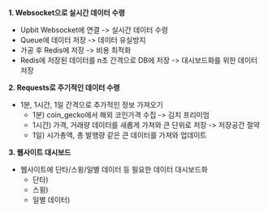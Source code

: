 **1. Websocket으로 실시간 데이터 수령**
  - Upbit Websocket에 연결 -> 실시간 데이터 수령
  - Queue에 데이터 저장 -> 데이터 유실방지
  - 가공 후 Redis에 저장 -> 비용 최적화
  - Redis에 저장된 데이터를 n초 간격으로 DB에 저장 -> 대시보드화를 위한 데이터 저장

**2. Requests로 주기적인 데이터 수령**
  - 1분, 1시간, 1일 간격으로 추가적인 정보 가져오기
    - 1분) coin_gecko에서 해외 코인가격 수집 -> 김치 프리미엄
    - 1시간) 가격, 거래량 데이터를 새롭게 가져와 큰 단위로 저장 -> 저장공간 절약
    - 1일) 시가총액, 총 발행량 같은 큰 데이터를 가져와 업데이트

**3. 웹사이트 대시보드**
  - 웹사이트에 단타/스윙/일별 데이터 등 필요한 데이터 대시보드화
    - 단타) 
    - 스윙) 
    - 일별 데이터)
